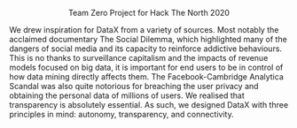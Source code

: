 <p align="center">
   Team Zero Project for Hack The North 2020
</p>

We drew inspiration for DataX from a variety of sources. Most notably the acclaimed documentary The Social Dilemma, which highlighted many of the dangers of social media and its capacity to reinforce addictive behaviours. This is no thanks to surveillance capitalism and the impacts of revenue models focused on big data, it is important for end users to be in control of how data mining directly affects them. The Facebook-Cambridge Analytica Scandal was also quite notorious for breaching the user privacy and obtaining the personal data of millions of users. We realised that transparency is absolutely essential. As such, we designed DataX with three principles in mind: autonomy, transparency, and connectivity. 
